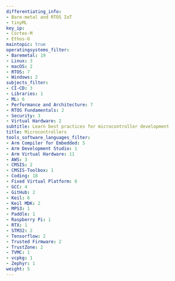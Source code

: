```yaml
---
differentiating_info:
- Bare-metal and RTOS IoT
- tinyML
key_ip:
- Cortex-M
- Ethos-U
maintopic: true
operatingsystems_filter:
- Baremetal: 19
- Linux: 3
- macOS: 2
- RTOS: 7
- Windows: 2
subjects_filter:
- CI-CD: 3
- Libraries: 1
- ML: 6
- Performance and Architecture: 7
- RTOS Fundamentals: 2
- Security: 3
- Virtual Hardware: 2
subtitle: Learn best practices for microcontroller development
title: Microcontrollers
tools_software_languages_filter:
- Arm Compiler for Embedded: 5
- Arm Development Studio: 1
- Arm Virtual Hardware: 11
- AWS: 3
- CMSIS: 2
- CMSIS-Toolbox: 1
- Coding: 18
- Fixed Virtual Platform: 8
- GCC: 4
- GitHub: 2
- Keil: 6
- Keil MDK: 2
- MPS3: 1
- Paddle: 1
- Raspberry Pi: 1
- RTX: 1
- STM32: 2
- Tensorflow: 2
- Trusted Firmware: 2
- TrustZone: 2
- TVMC: 1
- vcpkg: 1
- Zephyr: 1
weight: 5
---
```

